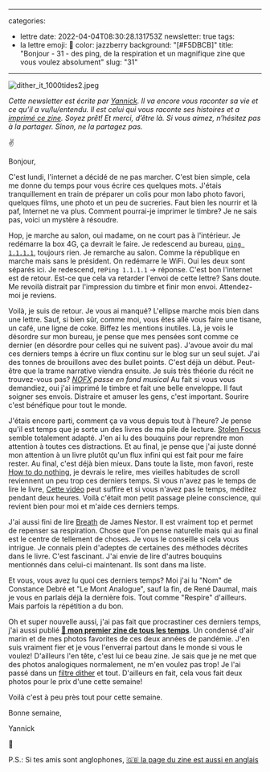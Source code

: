 
---
categories:
- lettre
date: 2022-04-04T08:30:28.131753Z
newsletter: true
tags:
- la lettre
emoji: 💌
color: jazzberry
background: "[#F5DBCB]"
title: "Bonjour - 31 - des ping, de la respiration et un magnifique zine que vous voulez absolument"
slug: "31"
---
![dither_it_1000tides2.jpeg](https://buttondown.s3.amazonaws.com/images/ec307c40-95d8-4b83-8350-044742ed8ec6.jpeg)


*Cette newsletter est écrite par [Yannick](https://yannickschutz.com). Il va encore vous raconter sa vie et ce qu’il a vu/lu/entendu. Il est celui qui vous raconte ses histoires et a [imprimé ce zine](https://yannickschutz.com/shop/a-thousand-tides). Soyez prêt! Et merci, d’être là. Si vous aimez, n’hésitez pas à la partager. Sinon, ne la partagez pas.*

✌

Bonjour,

C'est lundi, l'internet a décidé de ne pas marcher. C'est bien simple, cela me donne du temps pour vous écrire ces quelques mots. J'étais tranquillement en train de préparer un colis pour mon labo photo favori, quelques films, une photo et un peu de sucreries. Faut bien les nourrir et là paf, Internet ne va plus. Comment pourrai-je imprimer le timbre? Je ne sais pas, voici un mystère à résoudre.

Hop, je marche au salon, oui madame, on ne court pas à l'intérieur. Je redémarre la box 4G, ça devrait le faire. Je redescend au bureau, [`ping 1.1.1.1`](https://1.1.1.1), toujours rien. Je remarche au salon. Comme la république en marche mais sans le président. On redémarre le WiFi. Oui les deux sont séparés ici. Je redescend, re`Ping 1.1.1.1` → réponse. C'est bon l'internet est de retour. Est-ce que cela va retarder l'envoi de cette lettre? Sans doute. Me revoilà distrait par l'impression du timbre et finir mon envoi. Attendez-moi je reviens.

Voilà, je suis de retour. Je vous ai manqué? L'ellipse marche mois bien dans une lettre. Sauf, si bien sûr, comme moi, vous êtes allé vous faire une tisane, un café, une ligne de coke. Biffez les mentions inutiles. Là, je vois le désordre sur mon bureau, je pense que mes pensées sont comme ce dernier (en désordre pour celles qui ne suivent pas). J'avoue avoir du mal ces derniers temps à écrire un flux continu sur le blog sur un seul sujet. J'ai des tonnes de brouillons avec des bullet points. C'est déjà un début. Peut-être que la trame narrative viendra ensuite. Je suis très théorie du récit ne trouvez-vous pas? *[NOFX](https://open.spotify.com/album/6Z8BYH27wINoUk4QMUx7gh?si=_7Y2ExR5RuiRiAgDUDA8Gw) passe en fond musical* Au fait si vous vous demandiez, oui j'ai imprimé le timbre et fait une belle enveloppe. Il faut soigner ses envois. Distraire et amuser les gens, c'est important. Sourire c'est bénéfique pour tout le monde.

J'étais encore parti, comment ça va vous depuis tout à l'heure? Je pense qu'il est temps que je sorte un des livres de ma pile de lecture. [Stolen Focus](https://stolenfocusbook.com/) semble totalement adapté. J'en ai lu des bouquins pour reprendre mon attention à toutes ces distractions. Et au final, je pense que j'ai juste donné mon attention à un livre plutôt qu'un flux infini qui est fait pour me faire rester. Au final, c'est déjà bien mieux. Dans toute la liste, mon favori, reste [How to do nothing](https://www.penguinrandomhouse.com/books/600671/how-to-do-nothing-by-jenny-odell/), je devrais le relire, mes vieilles habitudes de scroll reviennent un peu trop ces derniers temps. Si vous n'avez pas le temps de lire le livre, [Cette vidéo](https://www.youtube.com/watch?v=dveUrpp6vs8) peut suffire et si vous n'avez pas le temps, méditez pendant deux heures. Voilà c'était mon petit passage pleine conscience, qui revient bien pour moi et m'aide ces derniers temps.

J'ai aussi fini de lire [Breath](https://www.mrjamesnestor.com/) de James Nestor. Il est vraiment top et permet de repenser sa respiration. Chose que l'on pense naturelle mais qui au final est le centre de tellement de choses. Je vous le conseille si cela vous intrigue. Je connais plein d'adeptes de certaines des méthodes décrites dans le livre. C'est fascinant. J'ai envie de lire d'autres bouquins mentionnés dans celui-ci maintenant. Ils sont dans ma liste.

Et vous, vous avez lu quoi ces derniers temps? Moi j'ai lu "Nom" de Constance Debré et "Le Mont Analogue", sauf la fin, de René Daumal, mais je vous en parlais déjà la dernière fois. Tout comme "Respire" d'ailleurs. Mais parfois la répétition a du bon.

Oh et super nouvelle aussi, j'ai pas fait que procrastiner ces derniers temps, j'ai aussi publié **[💸 mon premier zine de tous les temps](https://yannickschutz.com/shop/a-thousand-tides)**. Un condensé d'air marin et de mes photos favorites de ces deux années de pandémie. J'en suis vraiment fier et je vous l'enverrai partout dans le monde si vous le voulez! D'ailleurs l'en tête, c'est lui ce beau zine. Je sais que je ne met que des photos analogiques normalement, ne m'en voulez pas trop! Je l'ai passé dans un [filtre dither](https://ditherit.com/) et tout. D'ailleurs en fait, cela vous fait deux photos pour le prix d'une cette semaine!

Voilà c'est à peu près tout pour cette semaine.

Bonne semaine,

Yannick

💌

P.S.: Si tes amis sont anglophones, [🇬🇧 la page du zine est aussi en anglais](https://yannickschutz.com/en/shop/a-thousand-tides)
